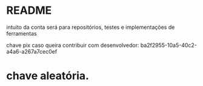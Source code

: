# README #
intuito da conta será para repositórios, testes e implementações de ferramentas

chave pix caso queira contribuir com desenvolvedor: ba2f2955-10a5-40c2-a4a6-a267a7cec0ef
# chave aleatória.
